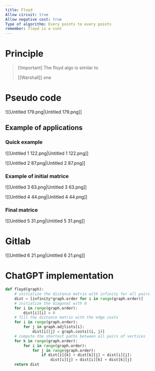 ```yaml
---
title: Floyd
Allow circuit: true
Allow negative cost: true
Type of algorithm: Every points to every points
remember: floyd is a cunt
---
```

# Principle

> [!important] The floyd algo is similar to
> 
> [[Warshall]] one
# Pseudo code
![[Untitled 179.png|Untitled 179.png]]

## Example of applications
### Quick example
![[Untitled 1 122.png|Untitled 1 122.png]]

![[Untitled 2 87.png|Untitled 2 87.png]]

### Example of initial matrice
![[Untitled 3 63.png|Untitled 3 63.png]]

![[Untitled 4 44.png|Untitled 4 44.png]]

### Final matrice
![[Untitled 5 31.png|Untitled 5 31.png]]

  
# Gitlab
![[Untitled 6 21.png|Untitled 6 21.png]]

# ChatGPT implementation
```Python
def floyd(graph):
    # initialize the distance matrix with infinity for all pairs
    dist = [infinity*graph.order for i in range(graph.order)]
    # initialize the diagonal with 0
    for i in range(graph.order):
        dist[i][i] = 0
    # fill the distance matrix with the edge costs
    for i in range(graph.order):
        for j in graph.adjlists[i]:
            dist[i][j] = graph.costs[(i, j)]
    # compute the shortest paths between all pairs of vertices
    for k in range(graph.order):
        for i in range(graph.order):
            for j in range(graph.order):
                if dist[i][k] + dist[k][j] < dist[i][j]:
                    dist[i][j] = dist[i][k] + dist[k][j]
    return dist
```